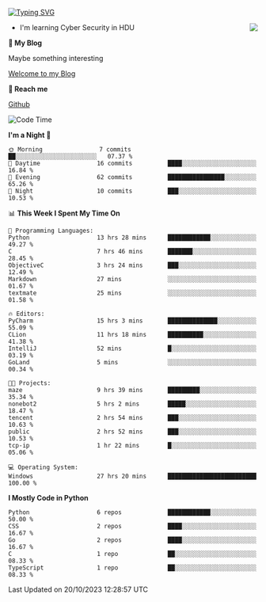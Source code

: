 [![Typing SVG](https://readme-typing-svg.herokuapp.com?font=Fira+Code&pause=1000&random=false&width=450&height=60&lines=Hello+%F0%9F%91%8B%F0%9F%8F%BB;I'm+JBNRZ)](https://git.io/typing-svg)

<a href="#">
  <img align="right" src="https://github-readme-stats.vercel.app/api?username=JBNRZ&show_icons=true&bg_color=15,f2f7fd,E0EAFC" />
</a>

- I'm learning Cyber Security in HDU

 **🌱 My Blog**

Maybe something interesting

[Welcome to my Blog](https://jbnrz.com.cn/)

 **💬 Reach me** 

[Github](https://github.com/JBNRZ)


<!--START_SECTION:waka-->
![Code Time](http://img.shields.io/badge/Code%20Time-31%20hrs%2038%20mins-blue)

**I'm a Night 🦉** 

```text
🌞 Morning                7 commits           ██░░░░░░░░░░░░░░░░░░░░░░░   07.37 % 
🌆 Daytime                16 commits          ████░░░░░░░░░░░░░░░░░░░░░   16.84 % 
🌃 Evening                62 commits          ████████████████░░░░░░░░░   65.26 % 
🌙 Night                  10 commits          ███░░░░░░░░░░░░░░░░░░░░░░   10.53 % 
```


📊 **This Week I Spent My Time On** 

```text
💬 Programming Languages: 
Python                   13 hrs 28 mins      ████████████░░░░░░░░░░░░░   49.27 % 
C                        7 hrs 46 mins       ███████░░░░░░░░░░░░░░░░░░   28.45 % 
ObjectiveC               3 hrs 24 mins       ███░░░░░░░░░░░░░░░░░░░░░░   12.49 % 
Markdown                 27 mins             ░░░░░░░░░░░░░░░░░░░░░░░░░   01.67 % 
textmate                 25 mins             ░░░░░░░░░░░░░░░░░░░░░░░░░   01.58 % 

🔥 Editors: 
PyCharm                  15 hrs 3 mins       ██████████████░░░░░░░░░░░   55.09 % 
CLion                    11 hrs 18 mins      ██████████░░░░░░░░░░░░░░░   41.38 % 
IntelliJ                 52 mins             █░░░░░░░░░░░░░░░░░░░░░░░░   03.19 % 
GoLand                   5 mins              ░░░░░░░░░░░░░░░░░░░░░░░░░   00.34 % 

🐱‍💻 Projects: 
maze                     9 hrs 39 mins       █████████░░░░░░░░░░░░░░░░   35.34 % 
nonebot2                 5 hrs 2 mins        █████░░░░░░░░░░░░░░░░░░░░   18.47 % 
tencent                  2 hrs 54 mins       ███░░░░░░░░░░░░░░░░░░░░░░   10.63 % 
public                   2 hrs 52 mins       ███░░░░░░░░░░░░░░░░░░░░░░   10.53 % 
tcp-ip                   1 hr 22 mins        █░░░░░░░░░░░░░░░░░░░░░░░░   05.06 % 

💻 Operating System: 
Windows                  27 hrs 20 mins      █████████████████████████   100.00 % 
```

**I Mostly Code in Python** 

```text
Python                   6 repos             ████████████░░░░░░░░░░░░░   50.00 % 
CSS                      2 repos             ████░░░░░░░░░░░░░░░░░░░░░   16.67 % 
Go                       2 repos             ████░░░░░░░░░░░░░░░░░░░░░   16.67 % 
C                        1 repo              ██░░░░░░░░░░░░░░░░░░░░░░░   08.33 % 
TypeScript               1 repo              ██░░░░░░░░░░░░░░░░░░░░░░░   08.33 % 
```




 Last Updated on 20/10/2023 12:28:57 UTC
<!--END_SECTION:waka-->
